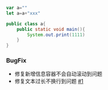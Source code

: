 <!-- next:about --> 
<!-- pre:xx --> 
<!-- title:测试用 --> 
<!-- date:2023-10-09 --> 
``` javascript
var a=""
let a=a+"xxx"

```
``` java
public class a{
	public static void main(){
		System.out.print(1111)
	}
}

```


### BugFix
- 修复新增信息容器不会自动滚动到问题
- 修复文本过长不换行到问题 [#1](https://github.com/Chanzhaoyu/chatgpt-web/issues/1)
